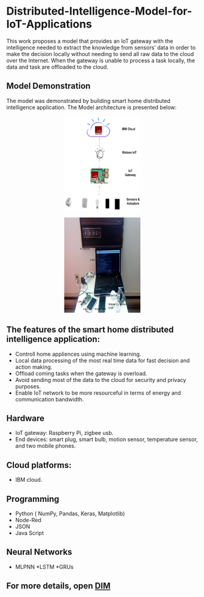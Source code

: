 # Distributed-Intelligence-Model-for-IoT-Applications

<p style='text-align: justify;'> 

This work proposes a model that provides an IoT gateway with  the  intelligence needed  to  extract  the knowledge from sensors’ data in order to make the decision locally without needing to send all raw data to the cloud over the Internet.  When the gateway is unable to process a task locally, the data and task are offloaded to the cloud. 
</p>


## Model Demonstration
The model was demonstrated by building smart home distributed intelligence application. 
The Model architecture is presented below:

<p align="center">
  <img src="/Project2.jpg" width="200" height="250" class="center" >
</p>

<p align="center">
  <img src="/Project.jpg" width="200" height="250" class="center" >
</p>

## The features of the smart home distributed intelligence application:
* Controll home appliences using machine learning.
* Local data processing of the most real time data for fast decision and action making.
* Offload coming tasks when the gateway is overload. 
* Avoid sending most of the data to the cloud for security and privacy purposes.
* Enable IoT network to be more resourceful in terms of energy and communication bandwidth.


## Hardware
* IoT gateway: Raspberry Pi,  zigbee usb.
* End devices: smart plug, smart bulb, motion sensor, temperature sensor, and two mobile phones.

## Cloud platforms:
* IBM cloud.

## Programming
* Python ( NumPy, Pandas, Keras, Matplotlib)
* Node-Red
* JSON
* Java Script

## Neural Networks
* MLPNN
*LSTM
*GRUs


## For more details, open [DIM](https://mspace.lib.umanitoba.ca/bitstream/handle/1993/35511/Rababah_Baha.pdf?sequence=1)

